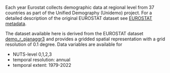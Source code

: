 Each year Eurostat collects demographic data at regional level
from 37 countries as part of the Unified Demography (Unidemo)
project.
For a detailed description of the original EUROSTAT dataset see
[EUROSTAT metadata](https://ec.europa.eu/eurostat/cache/metadata/en/demo_r_gind3_esms.htm).

The dataset available here is derived from the EUROSTAT dataset [demo_r_pjanaggr3](https://ec.europa.eu/eurostat/databrowser/product/view/demo_r_pjanaggr3)
and provides a gridded spatial representation with a grid resolution of 0.1 degree.
Data variables are available for

- NUTS-level 0,1,2,3
- temporal resolution: annual
- temporal extent: 1979-2022
